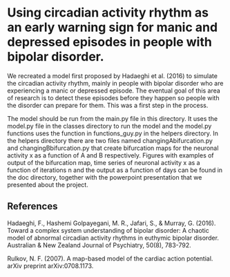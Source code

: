 # Using circadian activity rhythm as an early warning sign for manic and depressed episodes in people with bipolar disorder.
We recreated a model first proposed by Hadaeghi et al. (2016) to simulate the circadian activity rhythm, mainly in people with bipolar disorder who are experiencing a manic or depressed episode. The eventual goal of this area of research is to detect these episodes before they happen so people with the disorder can prepare for them. This was a first step in the process. 

The model should be run from the main.py file in this directory. It uses the model.py file in the classes directory to run the model and the model.py functions uses the function in functions_guy.py in the helpers directory. In the helpers directory there are two files named changingAbifurcation.py and changingBbifurcation.py that create bifurcation maps for the neuronal activity x as a function of A and B respectively. Figures with examples of output of the bifurcation map, time series of neuronal activity x as a function of iterations n and the output as a function of days can be found in the doc directory, together with the powerpoint presentation that we presented about the project.

## References

Hadaeghi, F., Hashemi Golpayegani, M. R., Jafari, S., & Murray, G. (2016). Toward a complex system understanding of bipolar disorder: A chaotic model of abnormal circadian activity rhythms in euthymic bipolar disorder. Australian & New Zealand Journal of Psychiatry, 50(8), 783-792.

Rulkov, N. F. (2007). A map-based model of the cardiac action potential. arXiv preprint arXiv:0708.1173.

